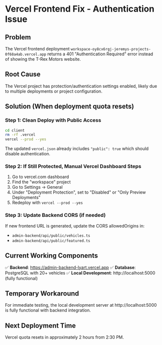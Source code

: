 # Vercel Frontend Fix - Authentication Issue

## Problem
The Vercel frontend deployment `workspace-oy8cx6rgj-jeremys-projects-0f68a4ab.vercel.app` returns a 401 "Authentication Required" error instead of showing the T-Rex Motors website.

## Root Cause
The Vercel project has protection/authentication settings enabled, likely due to multiple deployments or project configuration.

## Solution (When deployment quota resets)

### Step 1: Clean Deploy with Public Access
```bash
cd client
rm -rf .vercel
vercel --prod --yes
```

The updated `vercel.json` already includes `"public": true` which should disable authentication.

### Step 2: If Still Protected, Manual Vercel Dashboard Steps
1. Go to vercel.com dashboard
2. Find the "workspace" project
3. Go to Settings → General
4. Under "Deployment Protection", set to "Disabled" or "Only Preview Deployments"
5. Redeploy with `vercel --prod --yes`

### Step 3: Update Backend CORS (if needed)
If new frontend URL is generated, update the CORS allowedOrigins in:
- `admin-backend/api/public/vehicles.ts`
- `admin-backend/api/public/featured.ts`

## Current Working Components
✅ **Backend**: https://admin-backend-lyart.vercel.app
✅ **Database**: PostgreSQL with 20+ vehicles
✅ **Local Development**: http://localhost:5000 (fully functional)

## Temporary Workaround
For immediate testing, the local development server at http://localhost:5000 is fully functional with backend integration.

## Next Deployment Time
Vercel quota resets in approximately 2 hours from 2:30 PM.